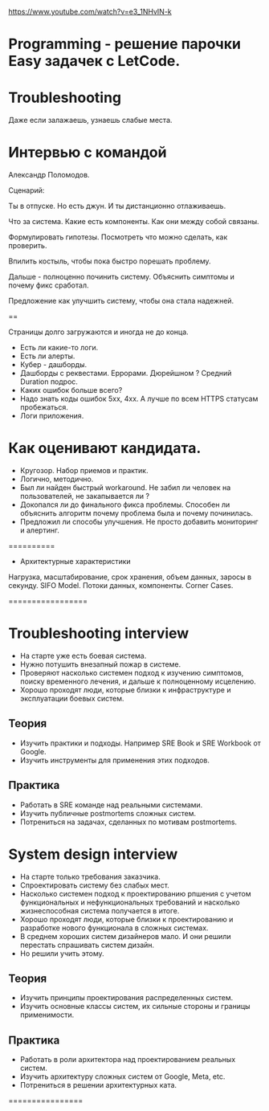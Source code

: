 https://www.youtube.com/watch?v=e3_1NHvIN-k


# Programming - решение парочки Easy задачек с LetCode.

# Troubleshooting
Даже если залажаешь, узнаешь слабые места.

# Интервью с командой

Александр Поломодов.

Сценарий:

Ты в отпуске. Но есть джун. И ты дистанционно отлаживаешь.

Что за система. Какие есть компоненты. Как они между собой связаны.

Формулировать гипотезы.
Посмотреть что можно сделать, как проверить.

Впилить костыль, чтобы пока быстро порешать проблему.

Дальше - полноценно починить систему.
Объяснить симптомы и почему фикс сработал.

Предложение как улучшить систему, чтобы она стала надежней.

==

Страницы долго загружаются и иногда не до конца.

* Есть ли какие-то логи.
* Есть ли алерты.
* Кубер - дашборды.
* Дашборды с реквестами. Еррорами. Дюрейшном ?
Средний Duration подрос.
* Каких ошибок больше всего?
* Надо знать коды ошибок 5xx, 4xx. А лучше по всем HTTPS статусам пробежаться.
* Логи приложения.


# Как оценивают кандидата.

* Кругозор. Набор приемов и практик.
* Логично, методично.
* Был ли найден быстрый workaround. Не забил ли человек на пользователей, не закапывается ли ?
* Докопался ли до финального фикса проблемы. Способен ли объяснить алгоритм почему проблема была и почему починилась.
* Предложил ли способы улучшения. Не просто добавить мониторинг и алертинг.

==========

* Архитектурные характеристики

Нагрузка, масштабирование, срок хранения, объем данных, заросы в секунду.
SIFO Model.
Потоки данных, компоненты.
Corner Cases.

=================

# Troubleshooting interview
* На старте уже есть боевая система.
* Нужно потушить внезапный пожар в системе.
* Проверяют насколько системен подход к изучению симптомов, поиску
временного лечения, и дальше к полноценному исцелению.
* Хорошо проходят люди, которые близки к инфраструктуре и эксплуатации боевых систем.

## Теория
* Изучить практики и подходы. Например
SRE Book и SRE Workbook от Google.
* Изучить инструменты для применения этих подходов.

## Практика
* Работать в SRE команде над реальными системами.
* Изучить публичные postmortems сложных систем.
* Потрениться на задачах, сделанных по мотивам postmortems.

# System design interview
* На старте только требования заказчика.
* Спроектировать систему без слабых мест.
* Насколько системен подход к проектированию рпшения с учетом функциональных и нефункциональных требований и насколько
жизнеспособная система получается в итоге.
* Хорошо проходят люди, которые близки к проектированию и разработке
нового функционала в сложных системах.
* В среднем хороших систем дизайнеров мало. И они решили перестать
спрашивать систем дизайн.
* Но решили учить этому.

## Теория
* Изучить принципы проектирования распределенных систем.
* Изучить основные классы систем, их сильные стороны и границы применимости.

## Практика
* Работать в роли архитектора над проектированием реальных систем.
* Изучить архитектуру сложных систем от Google, Meta, etc.
* Потрениться в решении архитектурных ката.

================











